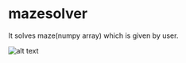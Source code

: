 # mazesolver
It solves maze(numpy array) which is given by user.


![alt text](https://i.hizliresim.com/MvyyQ9.png)
